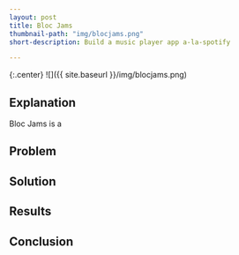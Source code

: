 ```yaml
---
layout: post
title: Bloc Jams
thumbnail-path: "img/blocjams.png"
short-description: Build a music player app a-la-spotify

---
```


{:.center}
![]({{ site.baseurl }}/img/blocjams.png)

## Explanation

Bloc Jams is a

## Problem


## Solution


## Results


## Conclusion
